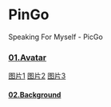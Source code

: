 # PinGo
Speaking For Myself - PicGo

### [01.Avatar](https://github.com/halavah/PicGo/tree/master/avatar)
[图片1](https://halavah.buzz/avatar/01.jpg)
[图片2](https://halavah.buzz/avatar/02.jpg)
[图片3](https://halavah.buzz/avatar/03.jpg)

#### [02.Background](https://github.com/halavah/PicGo/tree/master/background)

